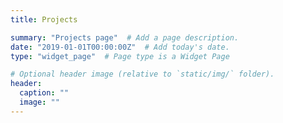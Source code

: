 ```yaml
---
title: Projects

summary: "Projects page"  # Add a page description.
date: "2019-01-01T00:00:00Z"  # Add today's date.
type: "widget_page"  # Page type is a Widget Page

# Optional header image (relative to `static/img/` folder).
header:
  caption: ""
  image: ""
---
```


